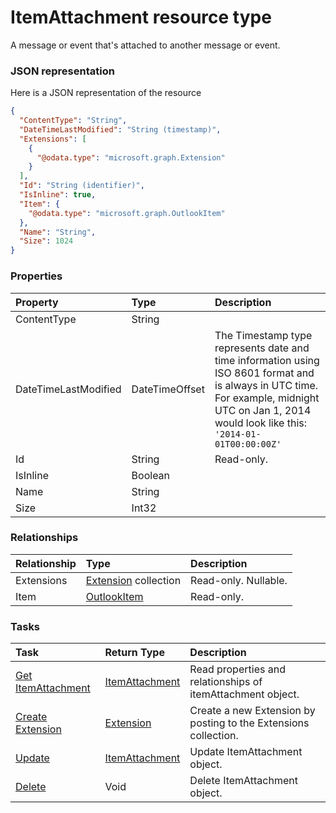 # ItemAttachment resource type

A message or event that's attached to another message or event.

### JSON representation

Here is a JSON representation of the resource

```json
{
  "ContentType": "String",
  "DateTimeLastModified": "String (timestamp)",
  "Extensions": [
    {
      "@odata.type": "microsoft.graph.Extension"
    }
  ],
  "Id": "String (identifier)",
  "IsInline": true,
  "Item": {
    "@odata.type": "microsoft.graph.OutlookItem"
  },
  "Name": "String",
  "Size": 1024
}

```
### Properties
| Property	   | Type	|Description|
|:---------------|:--------|:----------|
|ContentType|String||
|DateTimeLastModified|DateTimeOffset|The Timestamp type represents date and time information using ISO 8601 format and is always in UTC time. For example, midnight UTC on Jan 1, 2014 would look like this: `'2014-01-01T00:00:00Z'`|
|Id|String| Read-only.|
|IsInline|Boolean||
|Name|String||
|Size|Int32||

### Relationships
| Relationship | Type	|Description|
|:---------------|:--------|:----------|
|Extensions|[Extension](extension.md) collection| Read-only. Nullable.|
|Item|[OutlookItem](outlookitem.md)| Read-only.|

### Tasks

| Task		   | Return Type	|Description|
|:---------------|:--------|:----------|
|[Get ItemAttachment](../api/itemattachment_get.md) | [ItemAttachment](itemattachment.md) |Read properties and relationships of itemAttachment object.|
|[Create Extension](../api/itemattachment_post_extensions.md) |[Extension](extension.md)| Create a new Extension by posting to the Extensions collection.|
|[Update](../api/itemattachment_update.md) | [ItemAttachment](itemattachment.md)	|Update ItemAttachment object. |
|[Delete](../api/itemattachment_delete.md) | Void	|Delete ItemAttachment object. |

<!-- uuid: 8612cdc5-7b06-4423-acfa-5d66017be80d
2015-10-12 21:30:00 UTC -->